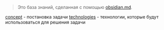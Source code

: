>Это база знаний, сделанная с помощью [obsidian.md](https://obsidian.md/).

[concept](concept) - постановка задачи
[technologies](technologies) - технологии, которые будут использоваться для решения задачи

